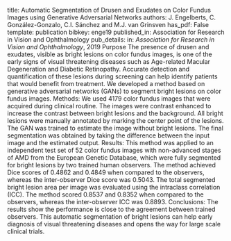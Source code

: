 title: Automatic Segmentation of Drusen and Exudates on Color Fundus Images using Generative Adversarial Networks
authors: J. Engelberts, C. González-Gonzalo, C.I. Sánchez and M.J. van Grinsven
has_pdf: False
template: publication
bibkey: enge19
published_in: Association for Research in Vision and Ophthalmology
pub_details: in: <i>Association for Research in Vision and Ophthalmology</i>, 2019
Purpose The presence of drusen and exudates, visible as bright lesions on color fundus images, is one of the early signs of visual threatening diseases such as Age-related Macular Degeneration and Diabetic Retinopathy. Accurate detection and quantification of these lesions during screening can help identify patients that would benefit from treatment. We developed a method based on generative adversarial networks (GANs) to segment bright lesions on color fundus images.  Methods: We used 4179 color fundus images that were acquired during clinical routine. The images were contrast enhanced to increase the contrast between bright lesions and the background. All bright lesions were manually annotated by marking the center point of the lesions. The GAN was trained to estimate the image without bright lesions. The final segmentation was obtained by taking the difference between the input image and the estimated output.  Results: This method was applied to an independent test set of 52 color fundus images with non-advanced stages of AMD from the European Genetic Database, which were fully segmented for bright lesions by two trained human observers. The method achieved Dice scores of 0.4862 and 0.4849 when compared to the observers, whereas the inter-observer Dice score was 0.5043. The total segmented bright lesion area per image was evaluated using the intraclass correlation (ICC). The method scored 0.8537 and 0.8352 when compared to the observers, whereas the inter-observer ICC was 0.8893.  Conclusions: The results show the performance is close to the agreement between trained observers. This automatic segmentation of bright lesions can help early diagnosis of visual threatening diseases and opens the way for large scale clinical trials. 

